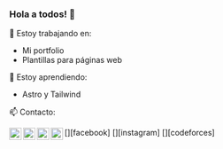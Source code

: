 ### Hola a todos! 👋

🔭 Estoy trabajando en:
- Mi portfolio
- Plantillas para páginas web

🌱 Estoy aprendiendo:
- Astro y Tailwind

📫 Contacto:

<a href="https://www.linkedin.com/in/demi%C3%A1n-diz-b4baa6237/" target="_blank"><img align="left" alt="LinkedIn" width="22px" src="https://cdn.jsdelivr.net/npm/simple-icons@v3/icons/linkedin.svg"/></a>
[<img align="left" alt="Tamim Ehsan | Facebook" width="22px" src="https://cdn.jsdelivr.net/npm/simple-icons@v3/icons/facebook.svg" />][facebook]
[<img align="left" alt="tamim.ehsan | Instagram" width="22px" src="https://cdn.jsdelivr.net/npm/simple-icons@v3/icons/instagram.svg" />][instagram]
[<img align="left" alt="TamimEhsan | Codeforces" width="22px" src="https://cdn.jsdelivr.net/npm/simple-icons@v3/icons/codeforces.svg" />][codeforces]

<br /> 

[linkedin]: https://www.linkedin.com/in/demi%C3%A1n-diz-b4baa6237/
<!--
**Demian2023/Demian2023** is a ✨ _special_ ✨ repository because its `README.md` (this file) appears on your GitHub profile.

Here are some ideas to get you started:

- 🔭 I’m currently working on ...
- 🌱 I’m currently learning ...
- 👯 I’m looking to collaborate on ...
- 🤔 I’m looking for help with ...
- 💬 Ask me about ...
- 📫 How to reach me: ...
- 😄 Pronouns: ...
- ⚡ Fun fact: ...
-->

